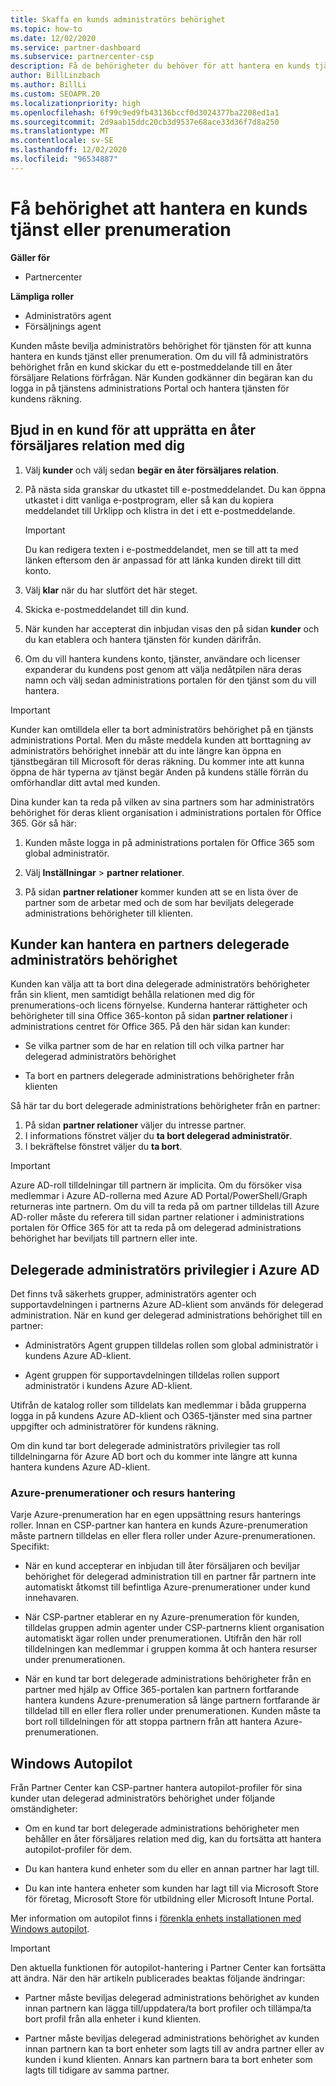 ```yaml
---
title: Skaffa en kunds administratörs behörighet
ms.topic: how-to
ms.date: 12/02/2020
ms.service: partner-dashboard
ms.subservice: partnercenter-csp
description: Få de behörigheter du behöver för att hantera en kunds tjänst eller prenumeration åt dig. Lär dig hur behörigheter beviljas, återkallas och hanteras.
author: BillLinzbach
ms.author: BillLi
ms.custom: SEOAPR.20
ms.localizationpriority: high
ms.openlocfilehash: 6f99c9ed9fb43136bccf0d3024377ba2208ed1a1
ms.sourcegitcommit: 2d9aab15ddc20cb3d9537e68ace33d36f7d8a250
ms.translationtype: MT
ms.contentlocale: sv-SE
ms.lasthandoff: 12/02/2020
ms.locfileid: "96534887"
---
```

# <a name="obtain-permissions-to-manage-a-customers-service-or-subscription"></a>Få behörighet att hantera en kunds tjänst eller prenumeration

**Gäller för**

- Partnercenter

**Lämpliga roller**

- Administratörs agent
- Försäljnings agent

Kunden måste bevilja administratörs behörighet för tjänsten för att kunna hantera en kunds tjänst eller prenumeration. Om du vill få administratörs behörighet från en kund skickar du ett e-postmeddelande till en åter försäljare Relations förfrågan. När Kunden godkänner din begäran kan du logga in på tjänstens administrations Portal och hantera tjänsten för kundens räkning. 

## <a name="invite-a-customer-to-establish-a-reseller-relationship-with-you"></a>Bjud in en kund för att upprätta en åter försäljares relation med dig

1.  Välj **kunder** och välj sedan **begär en åter försäljares relation**.

2.  På nästa sida granskar du utkastet till e-postmeddelandet. Du kan öppna utkastet i ditt vanliga e-postprogram, eller så kan du kopiera meddelandet till Urklipp och klistra in det i ett e-postmeddelande. 

    >[!IMPORTANT]
    >Du kan redigera texten i e-postmeddelandet, men se till att ta med länken eftersom den är anpassad för att länka kunden direkt till ditt konto. 
    
3.  Välj **klar** när du har slutfört det här steget.

4.  Skicka e-postmeddelandet till din kund.

5.  När kunden har accepterat din inbjudan visas den på sidan **kunder** och du kan etablera och hantera tjänsten för kunden därifrån.

6.  Om du vill hantera kundens konto, tjänster, användare och licenser expanderar du kundens post genom att välja nedåtpilen nära deras namn och välj sedan administrations portalen för den tjänst som du vill hantera.

>[!IMPORTANT]  
>Kunder kan omtilldela eller ta bort administratörs behörighet på en tjänsts administrations Portal. Men du måste meddela kunden att borttagning av administratörs behörighet innebär att du inte längre kan öppna en tjänstbegäran till Microsoft för deras räkning. Du kommer inte att kunna öppna de här typerna av tjänst begär Anden på kundens ställe förrän du omförhandlar ditt avtal med kunden.

Dina kunder kan ta reda på vilken av sina partners som har administratörs behörighet för deras klient organisation i administrations portalen för Office 365. Gör så här:

1. Kunden måste logga in på administrations portalen för Office 365 som global administratör.

2. Välj **Inställningar**  >  **partner relationer**.

3. På sidan **partner relationer** kommer kunden att se en lista över de partner som de arbetar med och de som har beviljats delegerade administrations behörigheter till klienten.

## <a name="customers-can-manage-a-partners-delegated-admin-privileges"></a>Kunder kan hantera en partners delegerade administratörs behörighet 

Kunden kan välja att ta bort dina delegerade administratörs behörigheter från sin klient, men samtidigt behålla relationen med dig för prenumerations-och licens förnyelse. Kunderna hanterar rättigheter och behörigheter till sina Office 365-konton på sidan **partner relationer** i administrations centret för Office 365. På den här sidan kan kunder:

- Se vilka partner som de har en relation till och vilka partner har delegerad administratörs behörighet

- Ta bort en partners delegerade administrations behörigheter från klienten

Så här tar du bort delegerade administrations behörigheter från en partner:

1. På sidan **partner relationer** väljer du intresse partner.
2. I informations fönstret väljer du **ta bort delegerad administratör**.
3. I bekräftelse fönstret väljer du **ta bort**.

>[!IMPORTANT]  
>Azure AD-roll tilldelningar till partnern är implicita. Om du försöker visa medlemmar i Azure AD-rollerna med Azure AD Portal/PowerShell/Graph returneras inte partnern. Om du vill ta reda på om partner tilldelas till Azure AD-roller måste du referera till sidan partner relationer i administrations portalen för Office 365 för att ta reda på om delegerad administrations behörighet har beviljats till partnern eller inte.

## <a name="delegated-admin-privileges-in-azure-ad"></a>Delegerade administratörs privilegier i Azure AD 

Det finns två säkerhets grupper, administratörs agenter och supportavdelningen i partnerns Azure AD-klient som används för delegerad administration. När en kund ger delegerad administrations behörighet till en partner:

- Administratörs Agent gruppen tilldelas rollen som global administratör i kundens Azure AD-klient.

- Agent gruppen för supportavdelningen tilldelas rollen support administratör i kundens Azure AD-klient.

Utifrån de katalog roller som tilldelats kan medlemmar i båda grupperna logga in på kundens Azure AD-klient och O365-tjänster med sina partner uppgifter och administratörer för kundens räkning.

Om din kund tar bort delegerade administratörs privilegier tas roll tilldelningarna för Azure AD bort och du kommer inte längre att kunna hantera kundens Azure AD-klient.

### <a name="azure-subscriptions-and-resource-management"></a>Azure-prenumerationer och resurs hantering

Varje Azure-prenumeration har en egen uppsättning resurs hanterings roller. Innan en CSP-partner kan hantera en kunds Azure-prenumeration måste partnern tilldelas en eller flera roller under Azure-prenumerationen. Specifikt:

- När en kund accepterar en inbjudan till åter försäljaren och beviljar behörighet för delegerad administration till en partner får partnern inte automatiskt åtkomst till befintliga Azure-prenumerationer under kund innehavaren.

- När CSP-partner etablerar en ny Azure-prenumeration för kunden, tilldelas gruppen admin agenter under CSP-partnerns klient organisation automatiskt ägar rollen under prenumerationen. Utifrån den här roll tilldelningen kan medlemmar i gruppen komma åt och hantera resurser under prenumerationen.

- När en kund tar bort delegerade administrations behörigheter från en partner med hjälp av Office 365-portalen kan partnern fortfarande hantera kundens Azure-prenumeration så länge partnern fortfarande är tilldelad till en eller flera roller under prenumerationen. Kunden måste ta bort roll tilldelningen för att stoppa partnern från att hantera Azure-prenumerationen.

## <a name="windows-autopilot"></a>Windows Autopilot

Från Partner Center kan CSP-partner hantera autopilot-profiler för sina kunder utan delegerad administratörs behörighet under följande omständigheter: 

- Om en kund tar bort delegerade administrations behörigheter men behåller en åter försäljares relation med dig, kan du fortsätta att hantera autopilot-profiler för dem.

- Du kan hantera kund enheter som du eller en annan partner har lagt till. 

- Du kan inte hantera enheter som kunden har lagt till via Microsoft Store för företag, Microsoft Store för utbildning eller Microsoft Intune Portal.

Mer information om autopilot finns i [förenkla enhets installationen med Windows autopilot](autopilot.md).

>[!IMPORTANT]  
>Den aktuella funktionen för autopilot-hantering i Partner Center kan fortsätta att ändra. När den här artikeln publicerades beaktas följande ändringar:

- Partner måste beviljas delegerad administrations behörighet av kunden innan partnern kan lägga till/uppdatera/ta bort profiler och tillämpa/ta bort profil från alla enheter i kund klienten.

- Partner måste beviljas delegerad administrations behörighet av kunden innan partnern kan ta bort enheter som lagts till av andra partner eller av kunden i kund klienten. Annars kan partnern bara ta bort enheter som lagts till tidigare av samma partner.
